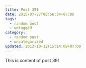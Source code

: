 ```yaml
---
title: Post 391
date: 2015-07-27T08:56:34+07:00
tags:
  - random post
  - untagged
category:
  - random post
  - uncategorized
updated: 2012-10-12T15:14:08+07:00
---
```

This is content of post 391